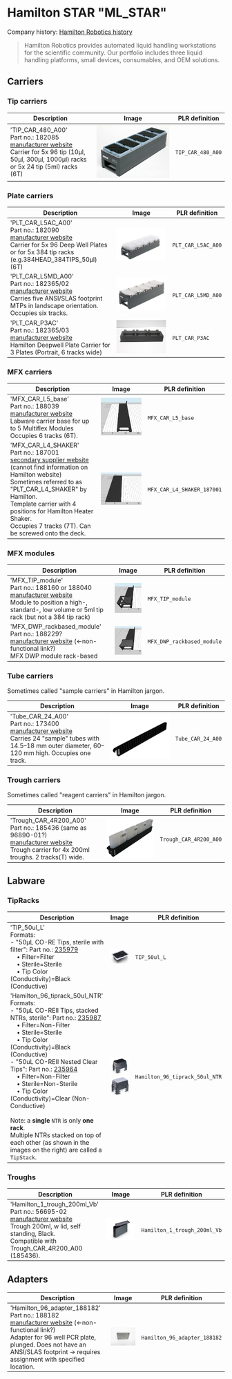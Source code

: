 # Hamilton STAR "ML_STAR"

Company history: [Hamilton Robotics history](https://www.hamiltoncompany.com/history)

> Hamilton Robotics provides automated liquid handling workstations for the scientific community.  Our portfolio includes three liquid handling platforms, small devices, consumables, and OEM solutions.

## Carriers

### Tip carriers

| Description               | Image              | PLR definition |
|--------------------|--------------------|--------------------|
| 'TIP_CAR_480_A00'<br>Part no.: 182085<br>[manufacturer website](https://www.hamiltoncompany.com/automated-liquid-handling/other-robotics/182085) <br>Carrier for 5x 96 tip (10μl, 50μl, 300μl, 1000μl) racks or 5x 24 tip (5ml) racks (6T) | ![](img/ml_star/TIP_CAR_480_A00_182085.jpg) | `TIP_CAR_480_A00` |

### Plate carriers

| Description               | Image              | PLR definition |
|--------------------|--------------------|--------------------|
| 'PLT_CAR_L5AC_A00'<br>Part no.: 182090<br>[manufacturer website](https://www.hamiltoncompany.com/automated-liquid-handling/other-robotics/182090) <br>Carrier for 5x 96 Deep Well Plates or for 5x 384 tip racks (e.g.384HEAD_384TIPS_50μl) (6T) | ![](img/ml_star/PLT_CAR_L5AC_A00_182090.jpg) | `PLT_CAR_L5AC_A00` |
| 'PLT_CAR_L5MD_A00'<br>Part no.: 182365/02<br>[manufacturer website](https://www.hamiltoncompany.com/automated-liquid-handling/other-robotics/182365) <br>Carries five ANSI/SLAS footprint MTPs in landscape orientation. Occupies six tracks. | ![](img/ml_star/182365-Plate-Carrier.webp) | `PLT_CAR_L5MD_A00` |
| 'PLT_CAR_P3AC'<br>Part no.: 182365/03<br>[manufacturer website](https://www.hamiltoncompany.com/automated-liquid-handling/other-robotics/182365) <br>Hamilton Deepwell Plate Carrier for 3 Plates (Portrait, 6 tracks wide) | ![](img/ml_star/PLT_CAR_P3AC.jpg) | `PLT_CAR_P3AC` |

### MFX carriers

| Description               | Image              | PLR definition |
|--------------------|--------------------|--------------------|
| 'MFX_CAR_L5_base'<br>Part no.: 188039<br>[manufacturer website](https://www.hamiltoncompany.com/automated-liquid-handling/other-robotics/188039) <br>Labware carrier base for up to 5 Multiflex Modules <br>Occupies 6 tracks (6T). | ![](img/ml_star/MFX_CAR_L5_base_188039.jpg) | `MFX_CAR_L5_base` |
| 'MFX_CAR_L4_SHAKER'<br>Part no.: 187001<br>[secondary supplier website](https://www.testmart.com/estore/unit.cfm/PIPPET/HAMROB/187001/automated_pippetting_devices_and_systems/8.html) (cannot find information on Hamilton website)<br>Sometimes referred to as "PLT_CAR_L4_SHAKER" by Hamilton. <br>Template carrier with 4 positions for Hamilton Heater Shaker. <br>Occupies 7 tracks (7T). Can be screwed onto the deck. | ![](img/ml_star/MFX_CAR_L4_SHAKER_187001.png) | `MFX_CAR_L4_SHAKER_187001` |

### MFX modules

| Description               | Image              | PLR definition |
|--------------------|--------------------|--------------------|
| 'MFX_TIP_module'<br>Part no.: 188160 or 188040<br>[manufacturer website](https://www.hamiltoncompany.com/automated-liquid-handling/other-robotics/188040) <br>Module to position a high-, standard-, low volume or 5ml tip rack (but not a 384 tip rack) | ![](img/ml_star/MFX_TIP_module_188040.jpg) | `MFX_TIP_module` |
| 'MFX_DWP_rackbased_module'<br>Part no.: 188229?<br>[manufacturer website](https://www.hamiltoncompany.com/automated-liquid-handling/other-robotics/188229) (<-non-functional link?) <br>MFX DWP module rack-based | ![](img/ml_star/MFX_DWP_RB_module_188229_.jpg) | `MFX_DWP_rackbased_module` |

### Tube carriers

Sometimes called "sample carriers" in Hamilton jargon.

| Description               | Image              | PLR definition |
|--------------------|--------------------|--------------------|
| 'Tube_CAR_24_A00'<br>Part no.: 173400<br>[manufacturer website](https://www.hamiltoncompany.com/automated-liquid-handling/other-robotics/173400) <br>Carries 24 "sample" tubes with 14.5–18 mm outer diameter, 60–120 mm high. Occupies one track. | ![](img/ml_star/Tube_CAR_24_A00.png) | `Tube_CAR_24_A00` |

### Trough carriers

Sometimes called "reagent carriers" in Hamilton jargon.

| Description               | Image              | PLR definition |
|--------------------|--------------------|--------------------|
| 'Trough_CAR_4R200_A00'<br>Part no.: 185436 (same as 96890-01?)<br>[manufacturer website](https://www.hamiltoncompany.com/automated-liquid-handling/other-robotics/96890-01) <br>Trough carrier for 4x 200ml troughs. 2 tracks(T) wide. | ![](img/ml_star/Trough_CAR_4R200_A00.png) | `Trough_CAR_4R200_A00` |

## Labware

### TipRacks

| Description               | Image              | PLR definition |
|--------------------|--------------------|--------------------|
| 'TIP_50ul_L'<br>Formats:<br> - "50μL CO-RE Tips, sterile with filter": Part no.: [235979](https://www.hamiltoncompany.com/automated-liquid-handling/disposable-tips/50-%CE%BCl-conductive-sterile-filter-tips)<br>&nbsp;&nbsp;&nbsp;&nbsp;• Filter=Filter  <br>&nbsp;&nbsp;&nbsp;&nbsp;• Sterile=Sterile<br>&nbsp;&nbsp;&nbsp;&nbsp;• Tip Color (Conductivity)=Black (Conductive) | ![](img/ml_star/TIP_50ul_L.png) | `TIP_50ul_L` |
| 'Hamilton_96_tiprack_50ul_NTR'<br>Formats:<br> - "50μL CO-REII Tips, stacked NTRs, sterile": Part no.: [235987](https://www.hamiltoncompany.com/automated-liquid-handling/disposable-tips/50-%C2%B5l-nested-clear-sterile-tips)<br>&nbsp;&nbsp;&nbsp;&nbsp;• Filter=Non-Filter  <br>&nbsp;&nbsp;&nbsp;&nbsp;• Sterile=Sterile<br>&nbsp;&nbsp;&nbsp;&nbsp;• Tip Color (Conductivity)=Black (Conductive)<br> - "50uL CO-REII Nested Clear Tips": Part no.: [235964](https://www.hamiltoncompany.com/automated-liquid-handling/disposable-tips/50-%C2%B5l-nested-clear-tips)<br>&nbsp;&nbsp;&nbsp;&nbsp;• Filter=Non-Filter  <br>&nbsp;&nbsp;&nbsp;&nbsp;• Sterile=Non-Sterile<br>&nbsp;&nbsp;&nbsp;&nbsp;• Tip Color (Conductivity)=Clear (Non-Conductive) <br> <br> Note: a **single** `NTR` is only **one rack**.<br> Multiple NTRs stacked on top of each other (as shown in the images on the right) are called a `TipStack`. | ![](img/ml_star/Hamilton_96_tiprack_50ul_NTR.png) ![](img/ml_star/Hamilton_96_tiprack_50ul_NTR_CLEAR.png) | `Hamilton_96_tiprack_50ul_NTR` |

### Troughs

| Description               | Image              | PLR definition |
|--------------------|--------------------|--------------------|
| 'Hamilton_1_trough_200ml_Vb'<br>Part no.: 56695-02<br>[manufacturer website](https://www.hamiltoncompany.com/automated-liquid-handling/other-robotics/56695-02) <br>Trough 200ml, w lid, self standing, Black. <br>Compatible with Trough_CAR_4R200_A00 (185436). | ![](img/ml_star/Hamilton_1_trough_200ml_Vb.jpg) | `Hamilton_1_trough_200ml_Vb` |

## Adapters

| Description               | Image              | PLR definition |
|--------------------|--------------------|--------------------|
| 'Hamilton_96_adapter_188182'<br>Part no.: 188182<br>[manufacturer website](https://www.hamiltoncompany.com/automated-liquid-handling/other-robotics/188182) (<-non-functional link?) <br>Adapter for 96 well PCR plate, plunged. Does not have an ANSI/SLAS footprint -> requires assignment with specified location. | ![](img/ml_star/Hamilton_96_adapter_188182.png) | `Hamilton_96_adapter_188182` |
